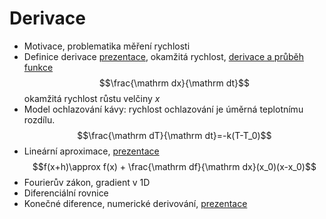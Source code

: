 # Derivace

* Motivace, problematika měření rychlosti
* Definice derivace [prezentace](https://user.mendelu.cz/marik/manim/Spojitost/), okamžitá rychlost, [derivace a průběh funkce](https://user.mendelu.cz/marik/manim/PrubehFunkce/)
  $$\frac{\mathrm dx}{\mathrm dt}$$
  okamžitá rychlost růstu velčiny $x$
* Model ochlazování kávy: rychlost ochlazování je úměrná teplotnímu rozdílu.
  $$\frac{\mathrm dT}{\mathrm dt}=-k(T-T_0)$$
* Lineární aproximace, [prezentace](https://user.mendelu.cz/marik/manim/Linearni_aproximace/)
  $$f(x+h)\approx f(x) + \frac{\mathrm df}{\mathrm dx}(x_0)(x-x_0)$$
* Fourierův zákon, gradient v 1D
* Diferenciální rovnice
* Konečné diference, numerické derivování, [prezentace](https://user.mendelu.cz/marik/manim/Diference/)


